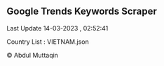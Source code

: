 

## Google Trends Keywords Scraper 
 
Last Update 14-03-2023 , 02:52:41

Country List :
VIETNAM.json



© Abdul Muttaqin 
